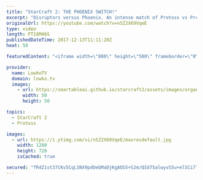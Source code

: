 ```yaml
---
title: "StarCraft 2: THE PHOENIX SWITCH!"
excerpt: "Disruptors versus Phoenix. An intense match of Protoss vs Protoss. Subscribe for more videos: http://lowko.tv/youtube Cheese versus Cheese: https://goo.gl/ZGi5Bh  In this game of professional of StarCraft 2 I cast a match of Protoss versus Protoss between MaNa and DnS. Both players are high level Protoss"
originalUrl: https://youtube.com/watch?v=n5Z2X69VqeE
type: video
length: PT18M46S
publishedDateTime: 2017-12-13T11:11:20Z
heat: 50

featuredContent: "<iframe width=\"800\" height=\"500\" frameborder=\"0\" src=\"https://www.youtube.com/embed/n5Z2X69VqeE\" allow=\"accelerometer; autoplay; encrypted-media; gyroscope; picture-in-picture\" allowfullscreen></iframe>"

provider:
  name: LowkoTV
  domain: lowko.tv
  images:
    - url: https://smartableai.github.io/starcraft2/assets/images/organizations/lowko.tv-50x50.jpg
      width: 50
      height: 50

topics:
  - StarCraft 2
  - Protoss

images:
  - url: https://i.ytimg.com/vi/n5Z2X69VqeE/maxresdefault.jpg
    width: 1280
    height: 720
    isCached: true

secured: "fR4Z1st37CKv5CqLSNX9pdOebMaDjKgAOS5+S2m/QId7SalwyvS5u+elSCi7lolA8WZ2TG/PEoGY8BTDwU/Yfp5h/h6NsOctTKTOGDMsS92+kikRtTPn+AfA6GPqOohDD/YTiMZ7iovAk72bITyVMk46SLguMfRdZ2UUg/jpOK3nevuyffX2NWNNh6rtV9AYnVOucZ1Exr4cQXX9y2mtzvw0d0AQdMR1YajP1CBskOLK4E7cWNToQJzPJcWq3+FDO8MK+wapb9TIR9WKj9pvxGGxZWTP3cDBFIj1hgTeWWhnHLqzMhPLCmCoRO3OdaFvsW9vDr1d0/j53l53EE7uJ4Qsnhn8udM6cQSs5L2aiPb2GckESGwhObp1FkdoEVrcLsurdhlJnnEplLNXquVzzVYpTEjOCxPe0HCAMVSIEzA=;J7W0oIW7Yr3AeoaNnsGXYg=="
---
```


